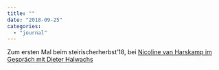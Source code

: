 ```yaml
---
title: ""
date: "2018-09-25"
categories: 
  - "journal"
---
```


Zum ersten Mal beim steirischerherbst’18, bei [Nicoline van Harskamp im Gespräch mit Dieter Halwachs](https://www.steirischerherbst.at/public-program/nicoline-van-harskamp-im-gespraech-mit-dieter-halwachs)
